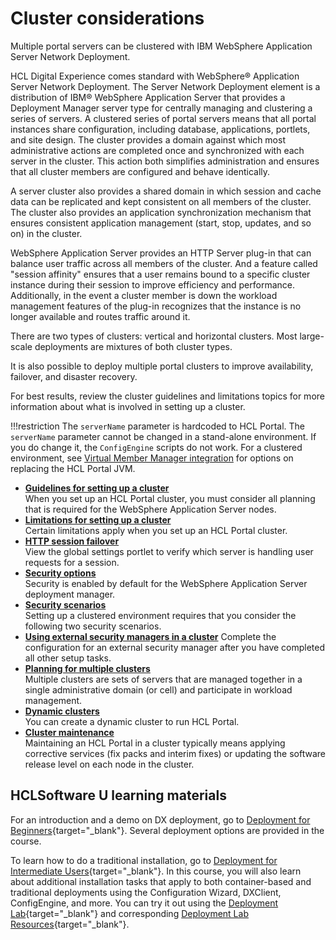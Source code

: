 # Cluster considerations

Multiple portal servers can be clustered with IBM WebSphere Application Server Network Deployment.

HCL Digital Experience comes standard with WebSphere® Application Server Network Deployment. The Server Network Deployment element is a distribution of IBM® WebSphere Application Server that provides a Deployment Manager server type for centrally managing and clustering a series of servers. A clustered series of portal servers means that all portal instances share configuration, including database, applications, portlets, and site design. The cluster provides a domain against which most administrative actions are completed once and synchronized with each server in the cluster. This action both simplifies administration and ensures that all cluster members are configured and behave identically.

A server cluster also provides a shared domain in which session and cache data can be replicated and kept consistent on all members of the cluster. The cluster also provides an application synchronization mechanism that ensures consistent application management (start, stop, updates, and so on) in the cluster.

WebSphere Application Server provides an HTTP Server plug-in that can balance user traffic across all members of the cluster. And a feature called "session affinity" ensures that a user remains bound to a specific cluster instance during their session to improve efficiency and performance. Additionally, in the event a cluster member is down the workload management features of the plug-in recognizes that the instance is no longer available and routes traffic around it.

There are two types of clusters: vertical and horizontal clusters. Most large-scale deployments are mixtures of both cluster types.

It is also possible to deploy multiple portal clusters to improve availability, failover, and disaster recovery.

For best results, review the cluster guidelines and limitations topics for more information about what is involved in setting up a cluster.

!!!restriction
    The `serverName` parameter is hardcoded to HCL Portal. The `serverName` parameter cannot be changed in a stand-alone environment. If you do change it, the `ConfigEngine` scripts do not work. For a clustered environment, see [Virtual Member Manager integration](../user_registry_consideration/plan_vmm_int.md) for options on replacing the HCL Portal JVM.

-   **[Guidelines for setting up a cluster](cluster_guidelines.md)**  
When you set up an HCL Portal cluster, you must consider all planning that is required for the WebSphere Application Server nodes.
-   **[Limitations for setting up a cluster](cluster_limitations.md)**  
Certain limitations apply when you set up an HCL Portal cluster.
-   **[HTTP session failover](clus_plan_http_failover.md)**  
View the global settings portlet to verify which server is handling user requests for a session.
-   **[Security options](plan_clussec.md)**  
Security is enabled by default for the WebSphere Application Server deployment manager.
-   **[Security scenarios](securityscenarios.md)**  
Setting up a clustered environment requires that you consider the following two security scenarios.
-  **[Using external security managers in a cluster](clus_plan_esm.md)** Complete the configuration for an external security manager after you have completed all other setup tasks.
-   **[Planning for multiple clusters](../cluster_consideration/multiple_cluster/index.md)**  
Multiple clusters are sets of servers that are managed together in a single administrative domain \(or cell\) and participate in workload management.
-   **[Dynamic clusters](plan_xdclus.md)**  
You can create a dynamic cluster to run HCL Portal.
-   **[Cluster maintenance](clus_maint.md)**  
Maintaining an HCL Portal in a cluster typically means applying corrective services (fix packs and interim fixes) or updating the software release level on each node in the cluster.

## HCLSoftware U learning materials

For an introduction and a demo on DX deployment, go to [Deployment for Beginners](https://hclsoftwareu.hcltechsw.com/component/axs/?view=sso_config&id=3&forward=https%3A%2F%2Fhclsoftwareu.hcltechsw.com%2Fcourses%2Flesson%2F%3Fid%3D1479){target="_blank"}. Several deployment options are provided in the course.

To learn how to do a traditional installation, go to [Deployment for Intermediate Users](https://hclsoftwareu.hcltechsw.com/component/axs/?view=sso_config&id=3&forward=https%3A%2F%2Fhclsoftwareu.hcltechsw.com%2Fcourses%2Flesson%2F%3Fid%3D3086){target="_blank"}. In this course, you will also learn about additional installation tasks that apply to both container-based and traditional deployments using the Configuration Wizard, DXClient, ConfigEngine, and more. You can try it out using the [Deployment Lab](https://hclsoftwareu.hcltechsw.com/images/Lc4sMQCcN5uxXmL13gSlsxClNTU3Mjc3NTc4MTc2/DS_Academy/DX/Administrator/HDX-ADM-200_Deployment_Lab.pdf){target="_blank"} and corresponding [Deployment Lab Resources](https://hclsoftwareu.hcltechsw.com/images/Lc4sMQCcN5uxXmL13gSlsxClNTU3Mjc3NTc4MTc2/DS_Academy/DX/Administrator/HDX-ADM-200_Deployment_Lab_Resources.zip){target="_blank"}.